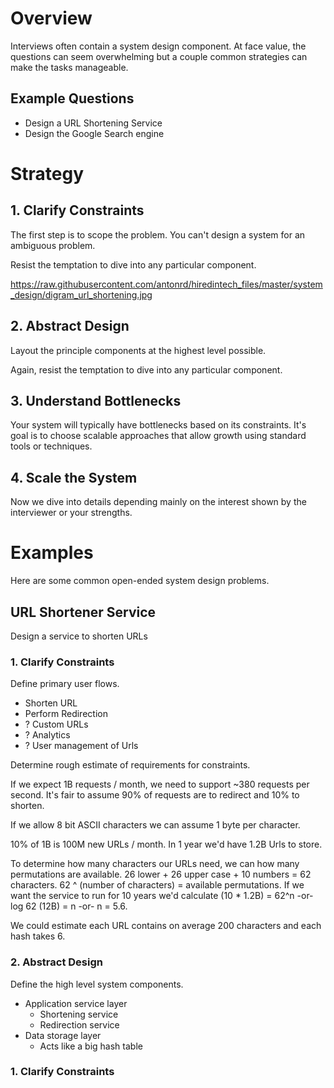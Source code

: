 # Overview

Interviews often contain a system design component. At face value, the questions can seem overwhelming
but a couple common strategies can make the tasks manageable.

## Example Questions

* Design a URL Shortening Service
* Design the Google Search engine

# Strategy

## 1. Clarify Constraints

The first step is to scope the problem. You can't design a system for an ambiguous problem.

Resist the temptation to dive into any particular component.

https://raw.githubusercontent.com/antonrd/hiredintech_files/master/system_design/digram_url_shortening.jpg


## 2. Abstract Design

Layout the principle components at the highest level possible.

Again, resist the temptation to dive into any particular component.


## 3. Understand Bottlenecks

Your system will typically have bottlenecks based on its constraints. It's goal is to choose scalable
approaches that allow growth using standard tools or techniques.


## 4. Scale the System

Now we dive into details depending mainly on the interest shown by the interviewer or your strengths.


# Examples

Here are some common open-ended system design problems.

## URL Shortener Service

Design a service to shorten URLs

### 1. Clarify Constraints

Define primary user flows. 

* Shorten URL
* Perform Redirection
* ? Custom URLs
* ? Analytics
* ? User management of Urls

Determine rough estimate of requirements for constraints.

If we expect 1B requests / month, we need to support ~380 requests per second. It's fair to assume
90% of requests are to redirect and 10% to shorten. 

If we allow 8 bit ASCII characters we can assume 1 byte per character.

10% of 1B is 100M new URLs / month. In 1 year we'd have 1.2B Urls to store.

To determine how many characters our URLs need, we can how many permutations are available. 26 lower + 26 upper case +
10 numbers = 62 characters. 62 ^ (number of characters) = available permutations. If we want the service to run for 10 years
we'd calculate (10 * 1.2B) = 62^n -or- log 62 (12B) = n -or- n = 5.6.

We could estimate each URL contains on average 200 characters and each hash takes 6. 

### 2. Abstract Design

Define the high level system components.

* Application service layer
    * Shortening service
    * Redirection service
* Data storage layer
    * Acts like a big hash table


### 1. Clarify Constraints


